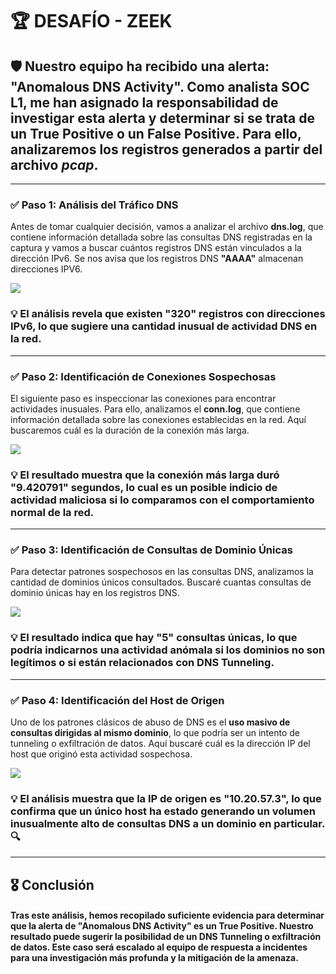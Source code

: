 # 🏆 DESAFÍO - ZEEK

## 🛡️ Nuestro equipo ha recibido una alerta: **"Anomalous DNS Activity"**. Como analista SOC L1, me han asignado la responsabilidad de investigar esta alerta y determinar si se trata de un **True Positive** o un **False Positive**. Para ello, analizaremos los registros generados a partir del archivo *pcap*.

---

### ✅ **Paso 1: Análisis del Tráfico DNS**

Antes de tomar cualquier decisión, vamos a analizar el archivo **dns.log**, que contiene información detallada sobre las consultas DNS registradas en la captura y vamos a buscar cuántos registros DNS están vinculados a la dirección IPv6. Se nos avisa que los registros DNS **"AAAA"** almacenan direcciones IPV6.

![](https://raw.githubusercontent.com/JoshKxng/SOC-Level-1-THM/0dc6b0fb447af7f5cbbaf6aa2cfcfd443cd09224/imagenes/Zeek/Zeek-DNS/Zeek%201.png)

### 💡 El análisis revela que existen **"320"** registros con direcciones IPv6, lo que sugiere una cantidad inusual de actividad DNS en la red.

---

### ✅ **Paso 2: Identificación de Conexiones Sospechosas**

El siguiente paso es inspeccionar las conexiones para encontrar actividades inusuales. Para ello, analizamos el **conn.log**, que contiene información detallada sobre las conexiones establecidas en la red. Aquí buscaremos cuál es la duración de la conexión más larga.

![](https://raw.githubusercontent.com/JoshKxng/SOC-Level-1-THM/refs/heads/main/imagenes/Zeek/Zeek-DNS/Zeek%202.png)

### 💡 El resultado muestra que la conexión más larga duró **"9.420791" segundos**, lo cual es un posible indicio de actividad maliciosa si lo comparamos con el comportamiento normal de la red.

---

### ✅ Paso 3: Identificación de Consultas de Dominio Únicas

Para detectar patrones sospechosos en las consultas DNS, analizamos la cantidad de dominios únicos consultados. Buscaré cuantas consultas de dominio únicas hay en los registros DNS.

![](https://raw.githubusercontent.com/JoshKxng/SOC-Level-1-THM/0dc6b0fb447af7f5cbbaf6aa2cfcfd443cd09224/imagenes/Zeek/Zeek-DNS/Zeek%203.png)

### 💡 El resultado indica que hay **"5" consultas únicas**, lo que podría indicarnos una actividad anómala si los dominios no son legítimos o si están relacionados con **DNS Tunneling**.

---

### ✅ **Paso 4: Identificación del Host de Origen**

Uno de los patrones clásicos de abuso de DNS es el **uso masivo de consultas dirigidas al mismo dominio**, lo que podría ser un intento de tunneling o exfiltración de datos.
Aquí buscaré cuál es la dirección IP del host que originó esta actividad sospechosa.

![](https://raw.githubusercontent.com/JoshKxng/SOC-Level-1-THM/0dc6b0fb447af7f5cbbaf6aa2cfcfd443cd09224/imagenes/Zeek/Zeek-DNS/Zeek%204.png)

### 💡 El análisis muestra que la IP de origen es **"10.20.57.3"**, lo que confirma que un único host ha estado generando un volumen inusualmente alto de consultas DNS a un dominio en particular. 🔍

---

## 🎖️ **Conclusión**

#### Tras este análisis, hemos recopilado suficiente evidencia para determinar que la alerta de "Anomalous DNS Activity" es un True Positive. Nuestro resultado puede sugerir la posibilidad de un **DNS Tunneling** o exfiltración de datos. Este caso será escalado al equipo de respuesta a incidentes para una investigación más profunda y la mitigación de la amenaza.

